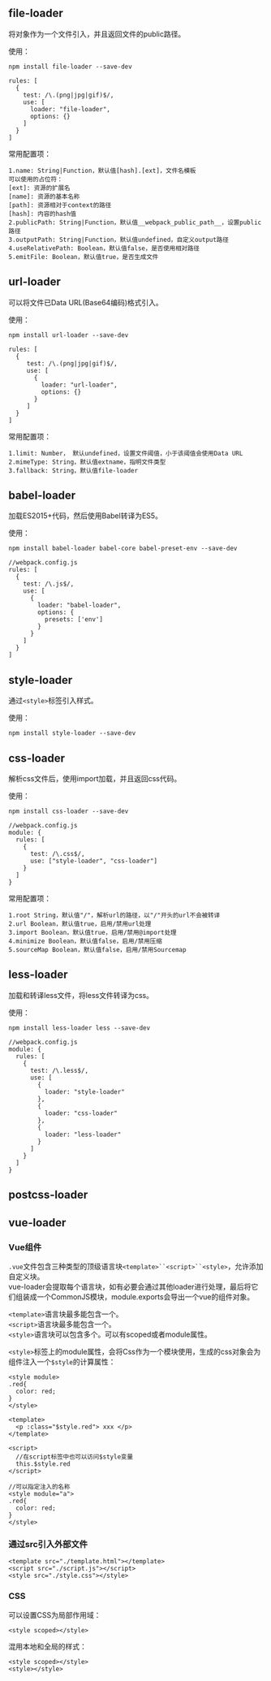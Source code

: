 ## file-loader
将对象作为一个文件引入，并且返回文件的public路径。  

使用：  
```
npm install file-loader --save-dev

rules: [
  {
    test: /\.(png|jpg|gif)$/,
    use: [
      loader: "file-loader",
      options: {}
    ]
  }
]
```

常用配置项：  
```
1.name: String|Function，默认值[hash].[ext]，文件名模板
可以使用的占位符：
[ext]: 资源的扩展名
[name]: 资源的基本名称
[path]: 资源相对于context的路径
[hash]: 内容的hash值
2.publicPath: String|Function，默认值__webpack_public_path__，设置public路径
3.outputPath: String|Function，默认值undefined，自定义output路径
4.useRelativePath: Boolean，默认值false，是否使用相对路径
5.emitFile: Boolean，默认值true，是否生成文件
```

## url-loader
可以将文件已Data URL(Base64编码)格式引入。

使用：  
```
npm install url-loader --save-dev

rules: [
  {
     test: /\.(png|jpg|gif)$/,
     use: [
       {
         loader: "url-loader",
         options: {}
       }
     ]
  }
]
```  

常用配置项：  
```
1.limit: Number， 默认undefined，设置文件阈值，小于该阈值会使用Data URL
2.mimeType: String，默认值extname，指明文件类型
3.fallback: String，默认值file-loader
```

## babel-loader
加载ES2015+代码，然后使用Babel转译为ES5。  

使用：  
```
npm install babel-loader babel-core babel-preset-env --save-dev

//webpack.config.js
rules: [
  {
    test: /\.js$/,
    use: [
      {
        loader: "babel-loader",
        options: {
          presets: ['env']
        }
      }
    ]
  }
]
```

## style-loader
通过`<style>`标签引入样式。

使用：  
```
npm install style-loader --save-dev
```

## css-loader
解析css文件后，使用import加载，并且返回css代码。

使用：  
```
npm install css-loader --save-dev

//webpack.config.js
module: {
  rules: [
    {
      test: /\.css$/,
      use: ["style-loader", "css-loader"]
    }
  ]
}
```

常用配置项：  
```
1.root String，默认值"/"，解析url的路径，以"/"开头的url不会被转译
2.url Boolean，默认值true，启用/禁用url处理
3.import Boolean，默认值true，启用/禁用@import处理
4.minimize Boolean，默认值false，启用/禁用压缩
5.sourceMap Boolean，默认值false，启用/禁用Sourcemap 
```

## less-loader
加载和转译less文件，将less文件转译为css。

使用：  
```
npm install less-loader less --save-dev

//webpack.config.js
module: {
  rules: [
    {
      test: /\.less$/,
      use: [
        {
          loader: "style-loader"
        },
        {
          loader: "css-loader"
        },
        {
          loader: "less-loader"
        }
      ]
    }
  ]
}
```

## postcss-loader

## vue-loader
### Vue组件
`.vue`文件包含三种类型的顶级语言块`<template>``<script>``<style>`，允许添加自定义块。  
vue-loader会提取每个语言块，如有必要会通过其他loader进行处理，最后将它们组装成一个CommonJS模块，module.exports会导出一个vue的组件对象。  

`<template>`语言块最多能包含一个。  
`<script>`语言块最多能包含一个。  
`<style>`语言块可以包含多个。可以有scoped或者module属性。

`<style>`标签上的module属性，会将Css作为一个模块使用，生成的css对象会为组件注入一个`$style`的计算属性：    
```
<style module>
.red{
  color: red;
}
</style>

<template>
  <p :class="$style.red"> xxx </p>
</template>

<script>
  //在script标签中也可以访问$style变量
  this.$style.red
</script>

//可以指定注入的名称
<style module="a">
.red{
  color: red;
}
</style>

```

### 通过src引入外部文件
```
<template src="./template.html"></template>
<script src="./script.js"></script>
<style src="./style.css"></style>
```

### CSS
可以设置CSS为局部作用域：  
```
<style scoped></style>
```

混用本地和全局的样式：  
```
<style scoped></style>
<style></style>
```


